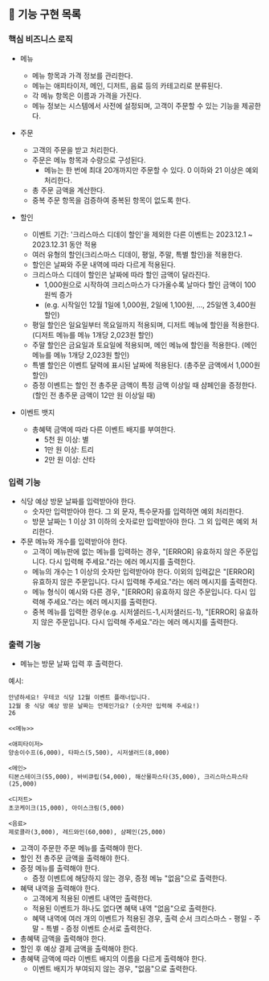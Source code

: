 ## 📝 기능 구현 목록

### 핵심 비즈니스 로직
- 메뉴
  - 메뉴 항목과 가격 정보를 관리한다.
  - 메뉴는 애피타이저, 메인, 디저트, 음료 등의 카테고리로 분류된다.
  - 각 메뉴 항목은 이름과 가격을 가진다.
  - 메뉴 정보는 시스템에서 사전에 설정되며, 고객이 주문할 수 있는 기능을 제공한다.
  
- 주문 
  - 고객의 주문을 받고 처리한다.
  - 주문은 메뉴 항목과 수량으로 구성된다.
    - 메뉴는 한 번에 최대 20개까지만 주문할 수 있다. 0 이하와 21 이상은 예외 처리한다.
  - 총 주문 금액을 계산한다.
  - 중복 주문 항목을 검증하여 중복된 항목이 없도록 한다.

- 할인
  - 이벤트 기간: '크리스마스 디데이 할인'을 제외한 다른 이벤트는 2023.12.1 ~ 2023.12.31 동안 적용
  - 여러 유형의 할인(크리스마스 디데이, 평일, 주말, 특별 할인)을 적용한다.
  - 할인은 날짜와 주문 내역에 따라 다르게 적용된다.
  - 크리스마스 디데이 할인은 날짜에 따라 할인 금액이 달라진다.
    - 1,000원으로 시작하여 크리스마스가 다가올수록 날마다 할인 금액이 100원씩 증가
    - (e.g. 시작일인 12월 1일에 1,000원, 2일에 1,100원, ..., 25일엔 3,400원 할인)
  - 평일 할인은 일요일부터 목요일까지 적용되며, 디저트 메뉴에 할인을 적용한다. (디저트 메뉴를 메뉴 1개당 2,023원 할인)
  - 주말 할인은 금요일과 토요일에 적용되며, 메인 메뉴에 할인을 적용한다. (메인 메뉴를 메뉴 1개당 2,023원 할인)
  - 특별 할인은 이벤트 달력에 표시된 날짜에 적용된다. (총주문 금액에서 1,000원 할인)
  - 증정 이벤트는 할인 전 총주문 금액이 특정 금액 이상일 때 샴페인을 증정한다. (할인 전 총주문 금액이 12만 원 이상일 때)

- 이벤트 뱃지
  - 총혜택 금액에 따라 다른 이벤트 배지를 부여한다.
    - 5천 원 이상: 별
    - 1만 원 이상: 트리
    - 2만 원 이상: 산타

### 입력 기능
- 식당 예상 방문 날짜를 입력받아야 한다.
  - 숫자만 입력받아야 한다. 그 외 문자, 특수문자를 입력하면 예외 처리한다.
  - 방문 날짜는 1 이상 31 이하의 숫자로만 입력받아야 한다. 그 외 입력은 예외 처리한다.
- 주문 메뉴와 개수를 입력받아야 한다.
  - 고객이 메뉴판에 없는 메뉴를 입력하는 경우, "[ERROR] 유효하지 않은 주문입니다. 다시 입력해 주세요."라는 에러 메시지를 출력한다. 
  - 메뉴의 개수는 1 이상의 숫자만 입력받아야 한다. 이외의 입력값은 "[ERROR] 유효하지 않은 주문입니다. 다시 입력해 주세요."라는 에러 메시지를 출력한다.
  - 메뉴 형식이 예시와 다른 경우, "[ERROR] 유효하지 않은 주문입니다. 다시 입력해 주세요."라는 에러 메시지를 출력한다.
  - 중복 메뉴를 입력한 경우(e.g. 시저샐러드-1,시저샐러드-1), "[ERROR] 유효하지 않은 주문입니다. 다시 입력해 주세요."라는 에러 메시지를 출력한다.

### 출력 기능
- 메뉴는 방문 날짜 입력 후 출력한다.

예시:
```
안녕하세요! 우테코 식당 12월 이벤트 플래너입니다.
12월 중 식당 예상 방문 날짜는 언제인가요? (숫자만 입력해 주세요!)
26

<<메뉴>>

<애피타이저>
양송이수프(6,000), 타파스(5,500), 시저샐러드(8,000)

<메인>
티본스테이크(55,000), 바비큐립(54,000), 해산물파스타(35,000), 크리스마스파스타(25,000)

<디저트>
초코케이크(15,000), 아이스크림(5,000)

<음료>
제로콜라(3,000), 레드와인(60,000), 샴페인(25,000)
```
- 고객이 주문한 주문 메뉴를 출력해야 한다.
- 할인 전 총주문 금액을 출력해야 한다.
- 증정 메뉴를 출력해야 한다.
  - 증정 이벤트에 해당하지 않는 경우, 증정 메뉴 "없음"으로 출력한다.
- 혜택 내역을 출력해야 한다.
    - 고객에게 적용된 이벤트 내역만 출력한다.
    - 적용된 이벤트가 하나도 없다면 혜택 내역 "없음"으로 출력한다.
    - 혜택 내역에 여러 개의 이벤트가 적용된 경우, 출력 순서 크리스마스 - 평일 - 주말 - 특별 - 증정 이벤트 순서로 출력한다.
- 총혜택 금액을 출력해야 한다.
- 할인 후 예상 결제 금액을 출력해야 한다.
- 총혜택 금액에 따라 이벤트 배지의 이름을 다르게 출력해야 한다.
  - 이벤트 배지가 부여되지 않는 경우, "없음"으로 출력한다.